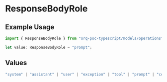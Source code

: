 # ResponseBodyRole

## Example Usage

```typescript
import { ResponseBodyRole } from "orq-poc-typescript/models/operations";

let value: ResponseBodyRole = "prompt";
```

## Values

```typescript
"system" | "assistant" | "user" | "exception" | "tool" | "prompt" | "correction" | "expected_output"
```